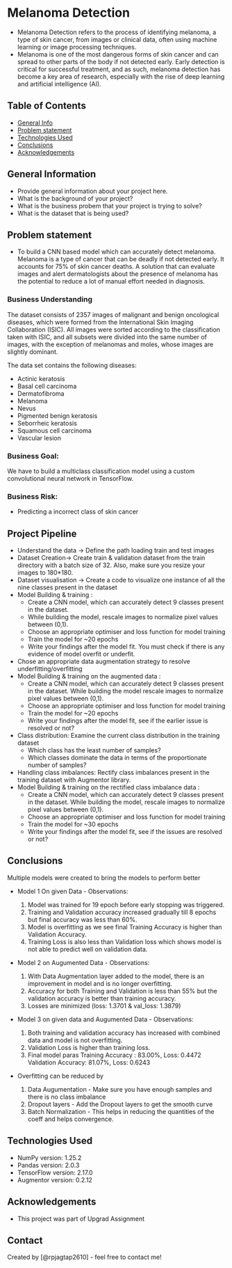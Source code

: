 # Melanoma Detection
- Melanoma Detection refers to the process of identifying melanoma, a type of skin cancer, from images or clinical data, often using machine learning or image processing techniques. 
- Melanoma is one of the most dangerous forms of skin cancer and can spread to other parts of the body if not detected early. Early detection is critical for successful treatment, and as such, melanoma detection has become a key area of research, especially with the rise of deep learning and artificial intelligence (AI).


## Table of Contents
* [General Info](#general-information)
* [Problem statement](#problem-statement)
* [Technologies Used](#technologies-used)
* [Conclusions](#conclusions)
* [Acknowledgements](#acknowledgements)

<!-- You can include any other section that is pertinent to your problem -->

## General Information
- Provide general information about your project here.
- What is the background of your project?
- What is the business probem that your project is trying to solve?
- What is the dataset that is being used?

## Problem statement
- To build a CNN based model which can accurately detect melanoma. Melanoma is a type of cancer that can be deadly if not detected early. It accounts for 75% of skin cancer deaths. A solution that can evaluate images and alert dermatologists about the presence of melanoma has the potential to reduce a lot of manual effort needed in diagnosis.

### Business Understanding

The dataset consists of 2357 images of malignant and benign oncological diseases, which were formed from the International Skin Imaging Collaboration (ISIC). All images were sorted according to the classification taken with ISIC, and all subsets were divided into the same number of images, with the exception of melanomas and moles, whose images are slightly dominant.


The data set contains the following diseases:

* Actinic keratosis
* Basal cell carcinoma
* Dermatofibroma
* Melanoma
* Nevus
* Pigmented benign keratosis
* Seborrheic keratosis
* Squamous cell carcinoma
* Vascular lesion

### Business Goal:

We have to build a multiclass classification model using a custom convolutional neural network in TensorFlow. 

### Business Risk:

- Predicting a incorrect class of skin cancer

## Project Pipeline
- Understand the data → Define the path loading train and test images 
- Dataset Creation→ Create train & validation dataset from the train directory with a batch size of 32. Also, make sure you resize your images to 180*180.
- Dataset visualisation → Create a code to visualize one instance of all the nine classes present in the dataset 
- Model Building & training : 
  - Create a CNN model, which can accurately detect 9 classes present in the dataset. 
  - While building the model, rescale images to normalize pixel values between (0,1).
  - Choose an appropriate optimiser and loss function for model training
  - Train the model for ~20 epochs
  - Write your findings after the model fit. You must check if there is any evidence of model overfit or underfit.
- Chose an appropriate data augmentation strategy to resolve underfitting/overfitting 
- Model Building & training on the augmented data :
  - Create a CNN model, which can accurately detect 9 classes present in the dataset. While building the model rescale images to normalize pixel values between (0,1).
  - Choose an appropriate optimiser and loss function for model training
  - Train the model for ~20 epochs
  - Write your findings after the model fit, see if the earlier issue is resolved or not?
- Class distribution: Examine the current class distribution in the training dataset 
  - Which class has the least number of samples?
  - Which classes dominate the data in terms of the proportionate number of samples?
- Handling class imbalances: Rectify class imbalances present in the training dataset with Augmentor library.
- Model Building & training on the rectified class imbalance data :
  - Create a CNN model, which can accurately detect 9 classes present in the dataset. While building the model, rescale images to normalize pixel values between (0,1).
  - Choose an appropriate optimiser and loss function for model training
  - Train the model for ~30 epochs
  - Write your findings after the model fit, see if the issues are resolved or not?

## Conclusions
Multiple models were created to bring the models to perform better
- Model 1 On given Data - Observations:
    1. Model was trained for 19 epoch before early stopping was triggered. 
    2. Training and Validation accuracy increased gradually till 8 epochs but final accuracy was less than 60%.
    3. Model is overfitting as we see final Training Accuracy is higher than Validation Accuracy.
    4. Training Loss is also less than Validation loss which shows model is not able to predict well on validation data.
- Model 2 on Augumented Data - Observations:
    1. With Data Augmentation layer added to the model, there is an improvement in model and is no longer overfitting. 
    2. Accuracy for both Training and Validation is less than 55% but the validation accuracy is better than training accuracy.
    3. Losses are minimized (loss: 1.3701 & val_loss: 1.3879)
- Model 3 on given data and Augumented Data - Observations:
    1. Both training and validation accuracy has increased with combined data and model is not overfitting.
    2. Validation Loss is higher than training loss. 
    3. Final model paras
        Training Accuracy  : 83.00%,   Loss: 0.4472
        Validation Accuracy: 81.07%,   Loss: 0.6243
    
- Overfitting can be reduced by 
    1. Data Augumentation - Make sure you have enough samples and there is no class imbalance
    2. Dropout layers - Add the Dropout layers to get the smooth curve 
    3. Batch Normalization - This helps in reducing the quantities of the coeff and helps convergence.

<!-- You don't have to answer all the questions - just the ones relevant to your project. -->


## Technologies Used
- NumPy version: 1.25.2
- Pandas version: 2.0.3
- TensorFlow version: 2.17.0
- Augmentor version: 0.2.12

<!-- As the libraries versions keep on changing, it is recommended to mention the version of library used in this project -->

## Acknowledgements
- This project was part of Upgrad Assignment

## Contact
Created by [@rpjagtap2610] - feel free to contact me!


<!-- Optional -->
<!-- ## License --> 
<!-- This project is open source and available under the [... License](). -->

<!-- You don't have to include all sections - just the one's relevant to your project -->